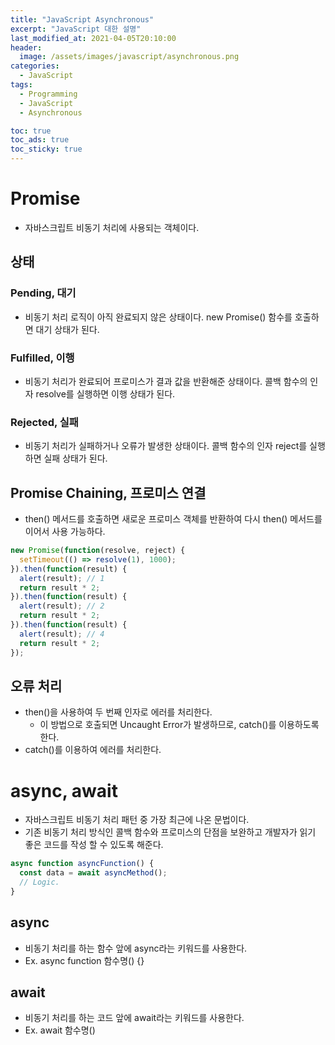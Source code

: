 ```yaml
---
title: "JavaScript Asynchronous"
excerpt: "JavaScript 대한 설명"
last_modified_at: 2021-04-05T20:10:00
header:
  image: /assets/images/javascript/asynchronous.png
categories:
  - JavaScript
tags:
  - Programming
  - JavaScript
  - Asynchronous

toc: true
toc_ads: true
toc_sticky: true
---
```

# Promise
- 자바스크립트 비동기 처리에 사용되는 객체이다.

## 상태
### Pending, 대기
- 비동기 처리 로직이 아직 완료되지 않은 상태이다. new Promise()  함수를 호출하면  대기 상태가 된다.

### Fulfilled, 이행
- 비동기 처리가 완료되어 프로미스가 결과 값을 반환해준 상태이다. 콜백 함수의 인자 resolve를 실행하면 이행 상태가 된다.

### Rejected, 실패
- 비동기 처리가 실패하거나 오류가 발생한 상태이다. 콜백 함수의 인자 reject를 실행하면 실패 상태가 된다.

## Promise Chaining, 프로미스 연결
- then() 메서드를 호출하면 새로운 프로미스 객체를 반환하여 다시 then() 메서드를 이어서 사용 가능하다.

```js
new Promise(function(resolve, reject) {
  setTimeout(() => resolve(1), 1000);
}).then(function(result) {
  alert(result); // 1
  return result * 2;
}).then(function(result) {
  alert(result); // 2
  return result * 2;
}).then(function(result) {
  alert(result); // 4
  return result * 2;
});
```

## 오류 처리
- then()을 사용하여 두 번째 인자로 에러를 처리한다.
  - 이 방법으로 호출되면 Uncaught Error가 발생하므로, catch()를 이용하도록 한다.
- catch()를 이용하여 에러를 처리한다.

# async, await
- 자바스크립트 비동기 처리 패턴 중 가장 최근에 나온 문법이다.
- 기존 비동기 처리 방식인 콜백 함수와 프로미스의 단점을 보완하고 개발자가 읽기 좋은 코드를 작성 할 수 있도록 해준다.

```js
async function asyncFunction() {
  const data = await asyncMethod();
  // Logic.
}
```

## async
- 비동기 처리를 하는 함수 앞에 async라는 키워드를 사용한다.
- Ex. async function 함수명() {}

## await
- 비동기 처리를 하는 코드 앞에 await라는 키워드를 사용한다.
- Ex. await 함수명()